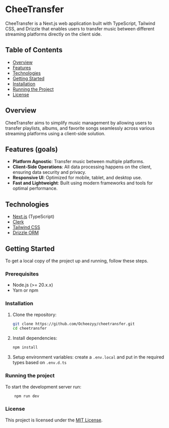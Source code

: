 # CheeTransfer

CheeTransfer is a Next.js web application built with TypeScript, Tailwind CSS, and Drizzle that enables users to transfer music between different streaming platforms directly on the client side.

## Table of Contents

- [Overview](#overview)
- [Features](#features)
- [Technologies](#technologies)
- [Getting Started](#getting-started)
- [Installation](#installation)
- [Running the Project](#running-the-project)
- [License](#license)

## Overview

CheeTransfer aims to simplify music management by allowing users to transfer playlists, albums, and favorite songs seamlessly across various streaming platforms using a client-side solution.

## Features (goals)

- **Platform Agnostic**: Transfer music between multiple platforms.
- **Client-Side Operations**: All data processing happens on the client, ensuring data security and privacy.
- **Responsive UI**: Optimized for mobile, tablet, and desktop use.
- **Fast and Lightweight**: Built using modern frameworks and tools for optimal performance.

## Technologies

- [Next.js](https://nextjs.org/) (TypeScript)
- [Clerk](https://clerk.com)
- [Tailwind CSS](https://tailwindcss.com/)
- [Drizzle ORM](https://orm.drizzle.team/)

## Getting Started

To get a local copy of the project up and running, follow these steps.

### Prerequisites

- Node.js (>= 20.x.x)
- Yarn or npm

### Installation

1. Clone the repository:

   ```bash
   git clone https://github.com/Ocheezyy/cheetransfer.git
   cd cheetransfer
    ```

2. Install dependencies:

    ```bash
    npm install
   ```

3. Setup environment variables:
    create a `.env.local` and put in the required types based on `.env.d.ts`
    

### Running the project
To start the development server run:
```bash
    npm run dev
```

### License
This project is licensed under the [MIT License]().